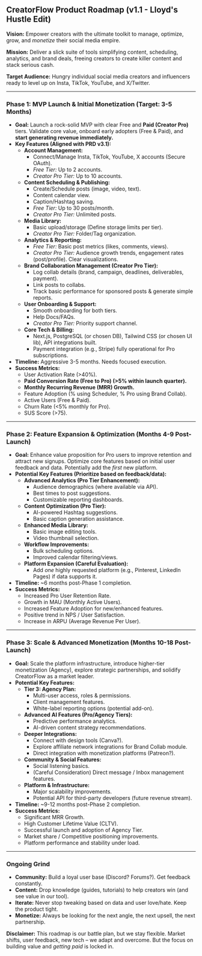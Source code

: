 ## **CreatorFlow Product Roadmap (v1.1 - Lloyd's Hustle Edit)**

**Vision:** Empower creators with the ultimate toolkit to manage, optimize, grow, and *monetize* their social media empire.

**Mission:** Deliver a slick suite of tools simplifying content, scheduling, analytics, and brand deals, freeing creators to create killer content and stack serious cash.

**Target Audience:** Hungry individual social media creators and influencers ready to level up on Insta, TikTok, YouTube, and X/Twitter.

---

### **Phase 1: MVP Launch & Initial Monetization (Target: 3-5 Months)**

*   **Goal:** Launch a rock-solid MVP with clear Free and **Paid (Creator Pro)** tiers. Validate core value, onboard early adopters (Free & Paid), and **start generating revenue immediately.**
*   **Key Features (Aligned with PRD v3.1):**
    *   **Account Management:**
        *   Connect/Manage Insta, TikTok, YouTube, X accounts (Secure OAuth).
        *   *Free Tier:* Up to 2 accounts.
        *   *Creator Pro Tier:* Up to 10 accounts.
    *   **Content Scheduling & Publishing:**
        *   Create/Schedule posts (image, video, text).
        *   Content calendar view.
        *   Caption/Hashtag saving.
        *   *Free Tier:* Up to 30 posts/month.
        *   *Creator Pro Tier:* Unlimited posts.
    *   **Media Library:**
        *   Basic upload/storage (Define storage limits per tier).
        *   *Creator Pro Tier:* Folder/Tag organization.
    *   **Analytics & Reporting:**
        *   *Free Tier:* Basic post metrics (likes, comments, views).
        *   *Creator Pro Tier:* Audience growth trends, engagement rates (post/profile). Clear visualizations.
    *   **Brand Collaboration Management (Creator Pro Tier):**
        *   Log collab details (brand, campaign, deadlines, deliverables, payment).
        *   Link posts to collabs.
        *   Track basic performance for sponsored posts & generate simple reports.
    *   **User Onboarding & Support:**
        *   Smooth onboarding for both tiers.
        *   Help Docs/FAQs.
        *   *Creator Pro Tier:* Priority support channel.
    *   **Core Tech & Billing:**
        *   Next.js, PostgreSQL (or chosen DB), Tailwind CSS (or chosen UI lib), API integrations built.
        *   Payment integration (e.g., Stripe) fully operational for Pro subscriptions.
*   **Timeline:** Aggressive 3-5 months. Needs focused execution.
*   **Success Metrics:**
    *   User Activation Rate (>40%).
    *   **Paid Conversion Rate (Free to Pro) (>5% within launch quarter).**
    *   **Monthly Recurring Revenue (MRR) Growth.**
    *   Feature Adoption (% using Scheduler, % Pro using Brand Collab).
    *   Active Users (Free & Paid).
    *   Churn Rate (<5% monthly for Pro).
    *   SUS Score (>75).

---

### **Phase 2: Feature Expansion & Optimization (Months 4-9 Post-Launch)**

*   **Goal:** Enhance value proposition for Pro users to improve retention and attract new signups. Optimize core features based on initial user feedback and data. Potentially add the *first* new platform.
*   **Potential Key Features (Prioritize based on feedback/data):**
    *   **Advanced Analytics (Pro Tier Enhancement):**
        *   Audience demographics (where available via API).
        *   Best times to post suggestions.
        *   Customizable reporting dashboards.
    *   **Content Optimization (Pro Tier):**
        *   AI-powered Hashtag suggestions.
        *   Basic caption generation assistance.
    *   **Enhanced Media Library:**
        *   Basic image editing tools.
        *   Video thumbnail selection.
    *   **Workflow Improvements:**
        *   Bulk scheduling options.
        *   Improved calendar filtering/views.
    *   **Platform Expansion (Careful Evaluation):**
        *   Add *one* highly requested platform (e.g., Pinterest, LinkedIn Pages) if data supports it.
*   **Timeline:** ~6 months post-Phase 1 completion.
*   **Success Metrics:**
    *   Increased Pro User Retention Rate.
    *   Growth in MAU (Monthly Active Users).
    *   Increased Feature Adoption for new/enhanced features.
    *   Positive trend in NPS / User Satisfaction.
    *   Increase in ARPU (Average Revenue Per User).

---

### **Phase 3: Scale & Advanced Monetization (Months 10-18 Post-Launch)**

*   **Goal:** Scale the platform infrastructure, introduce higher-tier monetization (Agency), explore strategic partnerships, and solidify CreatorFlow as a market leader.
*   **Potential Key Features:**
    *   **Tier 3: Agency Plan:**
        *   Multi-user access, roles & permissions.
        *   Client management features.
        *   White-label reporting options (potential add-on).
    *   **Advanced AI Features (Pro/Agency Tiers):**
        *   Predictive performance analytics.
        *   AI-driven content strategy recommendations.
    *   **Deeper Integrations:**
        *   Connect with design tools (Canva?).
        *   Explore affiliate network integrations for Brand Collab module.
        *   Direct integration with monetization platforms (Patreon?).
    *   **Community & Social Features:**
        *   Social listening basics.
        *   (Careful Consideration) Direct message / Inbox management features.
    *   **Platform & Infrastructure:**
        *   Major scalability improvements.
        *   Potential API for third-party developers (future revenue stream).
*   **Timeline:** ~9-12 months post-Phase 2 completion.
*   **Success Metrics:**
    *   Significant MRR Growth.
    *   High Customer Lifetime Value (CLTV).
    *   Successful launch and adoption of Agency Tier.
    *   Market share / Competitive positioning improvements.
    *   Platform performance and stability under load.

---

### **Ongoing Grind**

*   **Community:** Build a loyal user base (Discord? Forums?). Get feedback constantly.
*   **Content:** Drop knowledge (guides, tutorials) to help creators win (and see value in our tool).
*   **Iterate:** Never stop tweaking based on data and user love/hate. Keep the product tight.
*   **Monetize:** Always be looking for the next angle, the next upsell, the next partnership.

**Disclaimer:** This roadmap is our battle plan, but we stay flexible. Market shifts, user feedback, new tech – we adapt and overcome. But the focus on building value and *getting paid* is locked in.


